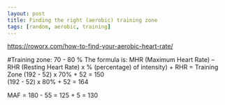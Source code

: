 ```yaml
---
layout: post
title: Finding the right (aerobic) training zone
tags: [random, aerobic, training]
---
```


https://roworx.com/how-to-find-your-aerobic-heart-rate/

#Training zone: 70 - 80 %
The formula is: MHR (Maximum Heart Rate) – RHR (Resting Heart Rate) x  % (percentage) of intensity)  + RHR = Training Zone
(192 - 52) x 70% + 52 = 150  
(192 - 52) x 80% + 52 = 164

MAF = 180 - 55 = 125 + 5 = 130

